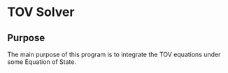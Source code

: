 TOV Solver
==============

Purpose
--------------

The main purpose of this program is to integrate the TOV equations under
some Equation of State.
